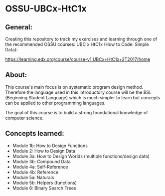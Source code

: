 # OSSU-UBCx-HtC1x

## General:
Creating this repository to track my exercises and learning through one of the recommended OSSU courses: UBC x HtC1x (How to Code: Simple Data):

https://learning.edx.org/course/course-v1:UBCx+HtC1x+2T2017/home

## About:
This course's main focus is on systematic program design method. Therefore the language used in this introductory course will be the BSL (Beginning Student Language) which is much simpler to learn but concepts can be applied to other programming languages.

The goal of this course is to build a strong foundational knowledge of computer science. 

## Concepts learned:
- Module 1b: How to Design Functions
- Module 2:  How to Design Data 
- Module 3a: How to Design Worlds (multiple functions/design data)
- Module 3b: Compound Data
- Module 4a: Self-Reference
- Module 4b: Reference
- Module 5a: Naturals
- Module 5b: Helpers (functions)
- Module 6: Binary Search Trees

